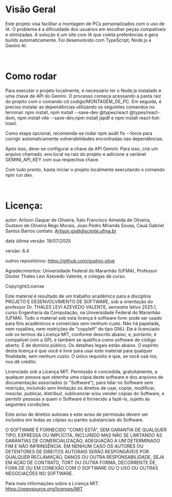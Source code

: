 # Visão Geral

Este projeto visa facilitar a montagem de PCs personalizados com o uso de IA. O problema é a dificuldade dos usuários em escolher peças compatíveis e otimizadas. A solução é um site com IA que coleta preferências e gera builds automaticamente. Foi desenvolvido com TypeScript, Node.js e Gemini AI.​

​
# Como rodar
Para executar o projeto localmente, é necessário ter o Node.js instalado e uma chave de API do Gemini. O processo começa acessando a pasta raiz do projeto com o comando cd codigo/MONTAGEM_DE_PC. Em seguida, é preciso instalar as dependências utilizando os seguintes comandos no terminal: npm install, npm install --save-dev @types/react @types/react-dom, npm install vite --save-dev,npm install jspdf e npm install react-hot-toast.​

Como etapa opcional, recomenda-se rodar npm audit fix --force para corrigir automaticamente vulnerabilidades encontradas nas dependências.​

Após isso, deve-se configurar a chave da API Gemini. Para isso, crie um arquivo chamado .env.local na raiz do projeto e adicione a variável GEMINI_API_KEY com sua respectiva chave.​

Com tudo pronto, basta iniciar o projeto localmente executando o comando npm run dev.​

​
# Licença:
autor: Arlison Gaspar de Oliveira, Ítalo Francisco Almeida de Oliveira, Gustavo de Oliveira Rego Morais, Joao Pedro Miranda Sousa, Cauã Gabriel Santos Barros contato: Arlison.go@discente.ufma.br ​

data última versão: 18/07/2025 ​

versão: 6.4​

 outros repositórios: https://github.com/gustvo-olive​

Agradecimentos: Universidade Federal do Maranhão (UFMA), Professor Doutor Thales Levi Azevedo Valente, e colegas de curso.​

Copyright/License​

Este material é resultado de um trabalho acadêmico para a disciplina PROJETO E DESENVOLVIMENTO DE SOFTWARE, sob a orientação do professor Dr. THALES LEVI AZEVEDO VALENTE, semestre letivo 2025.1, curso Engenharia da Computação, na Universidade Federal do Maranhão (UFMA). Todo o material sob esta licença é software livre: pode ser usado para fins acadêmicos e comerciais sem nenhum custo. Não há papelada, nem royalties, nem restrições de "copyleft" do tipo GNU. Ele é licenciado sob os termos da Licença MIT, conforme descrito abaixo, e, portanto, é compatível com a GPL e também se qualifica como software de código aberto. É de domínio público. Os detalhes legais estão abaixo. O espírito desta licença é que você é livre para usar este material para qualquer finalidade, sem nenhum custo. O único requisito é que, se você usá-los, nos dê crédito.​

Licenciado sob a Licença MIT. Permissão é concedida, gratuitamente, a qualquer pessoa que obtenha uma cópia deste software e dos arquivos de documentação associados (o "Software"), para lidar no Software sem restrição, incluindo sem limitação os direitos de usar, copiar, modificar, mesclar, publicar, distribuir, sublicenciar e/ou vender cópias do Software, e permitir pessoas a quem o Software é fornecido a fazê-lo, sujeito às seguintes condições:​

Este aviso de direitos autorais e este aviso de permissão devem ser incluídos em todas as cópias ou partes substanciais do Software.​

O SOFTWARE É FORNECIDO "COMO ESTÁ", SEM GARANTIA DE QUALQUER TIPO, EXPRESSA OU IMPLÍCITA, INCLUINDO MAS NÃO SE LIMITANDO ÀS GARANTIAS DE COMERCIALIZAÇÃO, ADEQUAÇÃO A UM DETERMINADO FIM E NÃO INFRINGÊNCIA. EM NENHUM CASO OS AUTORES OU DETENTORES DE DIREITOS AUTORAIS SERÃO RESPONSÁVEIS POR QUALQUER RECLAMAÇÃO, DANOS OU OUTRA RESPONSABILIDADE, SEJA EM AÇÃO DE CONTRATO, TORT OU OUTRA FORMA, DECORRENTE DE, FORA DE OU EM CONEXÃO COM O SOFTWARE OU O USO OU OUTRAS NEGOCIAÇÕES NO SOFTWARE.​

Para mais informações sobre a Licença MIT: https://opensource.org/licenses/MIT
